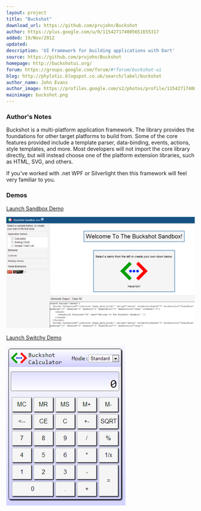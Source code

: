 ```yaml
---
layout: project
title: "Buckshot"
download_url: https://github.com/prujohn/Buckshot
author: https://plus.google.com/u/0/115427174005651655317
added: 19/Nov/2012
updated: 
description: 'UI Framework for building applications with Dart'
source: https://github.com/prujohn/Buckshot
homepage: http://buckshotui.org/
forum: https://groups.google.com/forum/#!forum/buckshot-ui
blog: http://phylotic.blogspot.co.uk/search/label/buckshot
author_name: John Evans
author_image: https://profiles.google.com/s2/photos/profile/115427174005651655317
mainimage: buckshot.png
---
```


### Author's Notes

Buckshot is a multi-platform application framework. The library provides the foundations for other target platforms to build from. Some of the core features provided include a template parser, data-binding, events, actions, style templates, and more. Most developers will not import the core library directly, but will instead choose one of the platform extension libraries, such as HTML, SVG, and others. 

If you've worked with .net WPF or Silverlight then this framework will feel very familiar to you.

### Demos

[Launch Sandbox Demo](http://buckshotui.org/sandbox/)

![Sandbox Screenshot](buckshot_sandbox.png)

[Launch Switchy Demo](http://www.buckshotui.org/switchy/)

![Switchy Demo](buckshot_calc.png)


